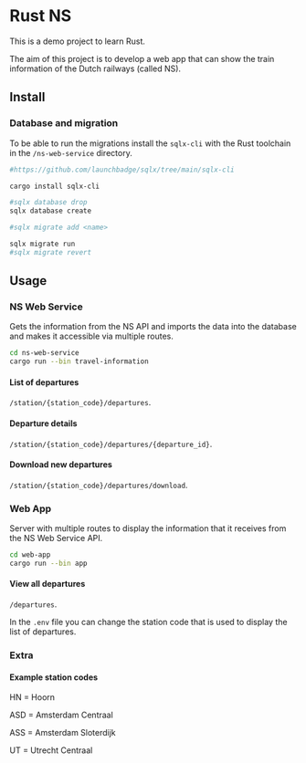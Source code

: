# Rust NS

This is a demo project to learn Rust.

The aim of this project is to develop a web app that can show the train information of the Dutch railways (called NS).

## Install

### Database and migration

To be able to run the migrations install the ``sqlx-cli`` with the Rust toolchain in the ``/ns-web-service`` directory.

```bash
#https://github.com/launchbadge/sqlx/tree/main/sqlx-cli

cargo install sqlx-cli

#sqlx database drop
sqlx database create

#sqlx migrate add <name>

sqlx migrate run
#sqlx migrate revert
```

## Usage

### NS Web Service

Gets the information from the NS API and imports the data into the database and makes it accessible via multiple routes.

```bash
cd ns-web-service
cargo run --bin travel-information
```

#### List of departures

``/station/{station_code}/departures``.

#### Departure details

``/station/{station_code}/departures/{departure_id}``.

#### Download new departures

``/station/{station_code}/departures/download``.

### Web App

Server with multiple routes to display the information that it receives from the NS Web Service API.

```bash
cd web-app
cargo run --bin app
```

#### View all departures

``/departures``.

In the ``.env`` file you can change the station code that is used to display the list of departures.

### Extra

#### Example station codes

HN = Hoorn

ASD = Amsterdam Centraal

ASS = Amsterdam Sloterdijk

UT = Utrecht Centraal
